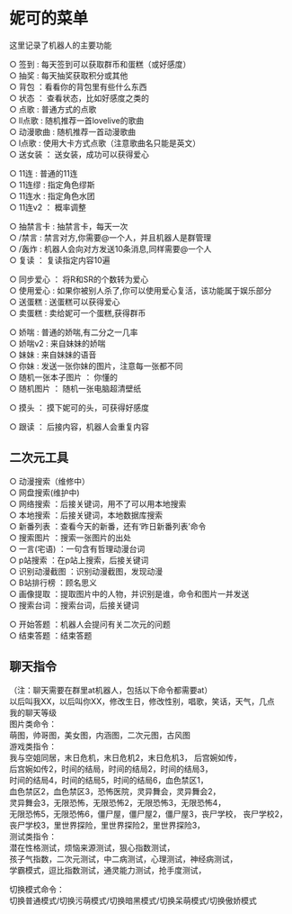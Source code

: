 # 妮可的菜单

这里记录了机器人的主要功能

○ 签到 : 每天签到可以获取群币和蛋糕（或好感度）  
○ 抽奖 : 每天抽奖获取积分或其他  
○ 背包 ：看看你的背包里有些什么东西  
○ 状态 ： 查看状态，比如好感度之类的  
○ 点歌 : 普通方式的点歌  
○ ll点歌 : 随机推荐一首lovelive的歌曲  
○ 动漫歌曲 : 随机推荐一首动漫歌曲  
○ l点歌 : 使用大卡方式点歌（注意歌曲名只能是英文）  
○ 送女装 ： 送女装，成功可以获得爱心  
  
○ 11连 : 普通的11连  
○ 11连缪 : 指定角色缪斯  
○ 11连水 : 指定角色水团  
○ 11连v2 ： 概率调整  
  
○ 抽禁言卡 : 抽禁言卡，每天一次  
○ /禁言 : 禁言对方,你需要@一个人，并且机器人是群管理  
○ /轰炸 : 机器人会向对方发送10条消息,同样需要@一个人  
○ 复读 ： 复读指定内容10遍  
  
○ 同步爱心 ： 将R和SR的个数转为爱心  
○ 使用爱心 : 如果你被别人杀了,你可以使用爱心复活，该功能属于娱乐部分  
○ 送蛋糕 : 送蛋糕可以获得爱心  
○ 卖蛋糕 : 卖给妮可一个蛋糕,获得群币  
  
○ 娇喘 : 普通的娇喘,有二分之一几率  
○ 娇喘v2 : 来自妹妹的娇喘  
○ 妹妹 : 来自妹妹的语音  
○ 你妹 : 发送一张你妹的图片，注意每一张都不同  
○ 随机一张本子图片 ： 你懂的  
○ 随机图片 ： 随机一张电脑超清壁纸  
  
○ 摸头 ： 摸下妮可的头，可获得好感度  
  
○ 跟读 ： 后接内容，机器人会重复内容  
  
## 二次元工具
  
○ 动漫搜索（维修中）  
○ 网盘搜索(维护中)  
○ 网络搜索  ：后接关键词，用不了可以用本地搜索  
○ 本地搜索  ：后接关键词，本地数据库搜索  
○ 新番列表  ：查看今天的新番，还有‘昨日新番列表’命令  
○ 搜索图片  ：搜索一张图片的出处  
○ 一言(宅语)  ：一句含有哲理动漫台词  
○ p站搜索  ：在p站上搜索，后接关键词  
○ 识别动漫截图  ：识别动漫截图，发现动漫  
○ B站排行榜  ：顾名思义  
○ 画像提取  ：提取图片中的人物，并识别是谁，命令和图片一并发送  
○ 搜索台词  ：搜索台词，后接关键词  
   
○ 开始答题 ：机器人会提问有关二次元的问题   
○ 结束答题 ：结束答题   
  
## 聊天指令
（注：聊天需要在群里at机器人，包括以下命令都需要at）  
以后叫我XX，以后叫你XX，修改生日，修改性别，唱歌，笑话，天气，几点  
我的聊天等级  
图片类命令：  
 萌图，帅哥图，美女图，内涵图，二次元图，古风图  
游戏类指令：  
 我与空姐同居，末日危机，末日危机2，末日危机3， 后宫婉如传，  
 后宫婉如传2，时间的结局，时间的结局2，时间的结局3，  
 时间的结局4，时间的结局5，时间的结局6，血色禁区1，  
 血色禁区2，血色禁区3，恐怖医院，灵异舞会，灵异舞会2，  
 灵异舞会3，无限恐怖，无限恐怖2，无限恐怖3，无限恐怖4，  
  无限恐怖5，无限恐怖6，僵尸屋，僵尸屋2，僵尸屋3，丧尸学校， 
 丧尸学校2，丧尸学校3，里世界探险，里世界探险2，里世界探险3，  
测试类指令：  
 潜在性格测试，烦恼来源测试，狠心指数测试，  
 孩子气指数，二次元测试，中二病测试，心理测试，神经病测试，  
 学霸模式，逗比指数测试，通灵能力测试，抢手度测试，  
  
切换模式命令：  
 切换普通模式/切换污萌模式/切换暗黑模式/切换呆萌模式/切换傲娇模式
